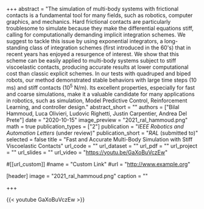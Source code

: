 +++
abstract = "The simulation of multi-body systems with frictional contacts is a fundamental tool for many fields, such as robotics, computer graphics, and mechanics. Hard frictional contacts are particularly troublesome to simulate because they make the differential equations stiff, calling for computationally demanding implicit integration schemes. We suggest to tackle this issue by using exponential integrators, a long-standing class of integration schemes (first introduced in the 60's) that in recent years has enjoyed a resurgence of interest. We show that this scheme can be easily applied to multi-body systems subject to stiff viscoelastic contacts, producing accurate results at lower computational cost than  classic explicit schemes. In our tests with quadruped and biped robots, our method demonstrated stable behaviors with large time steps (10 ms) and stiff contacts ($10^5$ N/m). Its excellent properties, especially for fast and coarse simulations, make it a valuable candidate for many applications in robotics, such as simulation, Model Predictive Control, Reinforcement Learning, and controller design."
abstract_short = ""
authors = ["Bilal Hammoud, Luca Olivieri, Ludovic Righetti, Justin Carpentier, Andrea Del Prete"]
date = "2020-10-15"
image_preview = "2021_ral_hammoud.png"
math = true
publication_types = ["2"]
publication = "*IEEE Robotics and Automation Letters* (under review)"
publication_short = "*RAL* (submitted to)"
selected = false
title = "Fast and Accurate Multi-Body Simulation with Stiff Viscoelastic Contacts"
url_code = ""
url_dataset = ""
url_pdf = ""
url_project = ""
url_slides = ""
url_video = "https://youtu.be/GaXoBuVczEw"

#[[url_custom]]
#name = "Custom Link"
#url = "http://www.example.org"

[header]
image = "2021_ral_hammoud.png"
caption = ""

+++

{{< youtube GaXoBuVczEw >}}